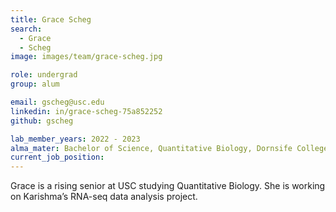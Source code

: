 ```yaml
---
title: Grace Scheg
search:
  - Grace 
  - Scheg
image: images/team/grace-scheg.jpg

role: undergrad
group: alum

email: gscheg@usc.edu
linkedin: in/grace-scheg-75a852252
github: gscheg

lab_member_years: 2022 - 2023
alma_mater: Bachelor of Science, Quantitative Biology, Dornsife College of Letter, Arts and Sciences at USC
current_job_position:
---
```


Grace is a rising senior at USC studying Quantitative Biology. She is working on Karishma’s RNA-seq data analysis project.
